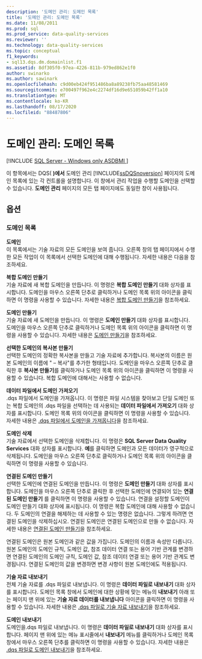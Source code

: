```yaml
---
description: '도메인 관리: 도메인 목록'
title: '도메인 관리: 도메인 목록'
ms.date: 11/08/2011
ms.prod: sql
ms.prod_service: data-quality-services
ms.reviewer: ''
ms.technology: data-quality-services
ms.topic: conceptual
f1_keywords:
- sql13.dqs.dm.domainlist.f1
ms.assetid: 8df305f0-97ea-4226-811b-979ed862e1f0
author: swinarko
ms.author: sawinark
ms.openlocfilehash: c9d00eb424f951486ba8a89238fb75aa48581469
ms.sourcegitcommit: e700497f962e4c2274df16d9e651059b42ff1a10
ms.translationtype: MT
ms.contentlocale: ko-KR
ms.lasthandoff: 08/17/2020
ms.locfileid: "88487806"
---
```

# <a name="domain-management-domain-list"></a>도메인 관리: 도메인 목록

[!INCLUDE [SQL Server - Windows only ASDBMI  ](../includes/applies-to-version/sqlserver.md)]

  이 항목에서는 DQS( **)에서** 도메인 관리 [!INCLUDE[ssDQSnoversion](../includes/ssdqsnoversion-md.md)] 페이지의 도메인 목록에 있는 각 컨트롤을 설명합니다. 이 창에서 관리 작업을 수행할 도메인을 선택할 수 있습니다. **도메인 관리** 페이지의 모든 탭 페이지에도 동일한 창이 사용됩니다.  
  
## <a name="options"></a>옵션  
  
### <a name="domains-list"></a>도메인 목록  
 **도메인**  
 이 목록에서는 기술 자료의 모든 도메인을 보여 줍니다. 오른쪽 창의 탭 페이지에서 수행한 모든 작업이 이 목록에서 선택한 도메인에 대해 수행됩니다. 자세한 내용은 다음을 참조하세요.  
  
 **복합 도메인 만들기**  
 기술 자료에 새 복합 도메인을 만듭니다. 이 명령은 **복합 도메인 만들기** 대화 상자를 표시합니다. 도메인을 마우스 오른쪽 단추로 클릭하거나 도메인 목록 위의 아이콘을 클릭하면 이 명령을 사용할 수 있습니다. 자세한 내용은 [복합 도메인 만들기](../data-quality-services/create-a-composite-domain.md)을 참조하세요.  
  
 **도메인 만들기**  
 기술 자료에 새 도메인을 만듭니다. 이 명령은 **도메인 만들기** 대화 상자를 표시합니다. 도메인을 마우스 오른쪽 단추로 클릭하거나 도메인 목록 위의 아이콘을 클릭하면 이 명령을 사용할 수 있습니다. 자세한 내용은 [도메인 만들기](../data-quality-services/create-a-domain.md)을 참조하세요.  
  
 **선택한 도메인의 복사본 만들기**  
 선택한 도메인의 정확한 복사본을 만들고 기술 자료에 추가합니다. 복사본의 이름은 원본 도메인의 이름에 " – 복사"를 추가한 형태입니다. 도메인을 마우스 오른쪽 단추로 클릭한 후 **복사본 만들기**를 클릭하거나 도메인 목록 위의 아이콘을 클릭하면 이 명령을 사용할 수 있습니다. 복합 도메인에 대해서는 사용할 수 없습니다.  
  
 **데이터 파일에서 도메인 가져오기**  
 .dqs 파일에서 도메인을 가져옵니다. 이 명령은 파일 시스템을 찾아보고 단일 도메인 또는 복합 도메인의 .dqs 파일을 선택하는 데 사용되는 **데이터 파일에서 가져오기** 대화 상자를 표시합니다. 도메인 목록 위의 아이콘을 클릭하면 이 명령을 사용할 수 있습니다. 자세한 내용은 [.dqs 파일에서 도메인을 가져옵니다](../data-quality-services/import-a-domain-from-a-dqs-file.md)을 참조하세요.  
  
 **도메인 삭제**  
 기술 자료에서 선택한 도메인을 삭제합니다. 이 명령은 **SQL Server Data Quality Services** 대화 상자를 표시합니다. **예**를 클릭하면 도메인과 모든 데이터가 영구적으로 삭제됩니다. 도메인을 마우스 오른쪽 단추로 클릭하거나 도메인 목록 위의 아이콘을 클릭하면 이 명령을 사용할 수 있습니다.  
  
 **연결된 도메인 만들기**  
 선택한 도메인에 연결된 도메인을 만듭니다. 이 명령은 **도메인 만들기** 대화 상자를 표시합니다. 도메인을 마우스 오른쪽 단추로 클릭한 후 선택한 도메인에 연결되어 있는 **연결된 도메인 만들기** 를 클릭하면 이 명령을 사용할 수 있습니다. 연결을 설정할 도메인이 도메인 만들기 대화 상자에 표시됩니다. 이 명령은 복합 도메인에 대해 사용할 수 없습니다. 두 도메인의 연결을 해제하는 데 사용할 수 있는 명령은 없습니다. 그렇게 하려면 연결된 도메인을 삭제하십시오. 연결된 도메인은 연결된 도메인으로 만들 수 없습니다. 자세한 내용은 [연결된 도메인 만들기](../data-quality-services/create-a-linked-domain.md)을 참조하세요.  
  
 연결된 도메인은 원본 도메인과 같은 값을 가집니다. 도메인의 이름과 속성만 다릅니다. 원본 도메인의 도메인 규칙, 도메인 값, 참조 데이터 연결 또는 용어 기반 관계를 변경하면 연결된 도메인의 도메인 규칙, 도메인 값, 참조 데이터 연결 또는 용어 기반 관계도 변경됩니다. 연결된 도메인의 값을 변경하면 변경 사항이 원본 도메인에도 적용됩니다.  
  
 **기술 자료 내보내기**  
 전체 기술 자료를 .dqs 파일로 내보냅니다. 이 명령은 **데이터 파일로 내보내기** 대화 상자를 표시합니다. 도메인 목록 창에서 도메인에 대한 상황에 맞는 메뉴의 **내보내기** 아래 또는 페이지 맨 위에 있는 **기술 자료 데이터를 내보냅니다** 아이콘을 클릭하면 이 명령을 사용할 수 있습니다. 자세한 내용은 [.dqs 파일로 기술 자료 내보내기](../data-quality-services/export-a-knowledge-base-to-a-dqs-file.md)을 참조하세요.  
  
 **도메인 내보내기**  
 도메인을.dqs 파일로 내보냅니다. 이 명령은 **데이터 파일로 내보내기** 대화 상자를 표시합니다. 페이지 맨 위에 있는 메뉴 표시줄에서 **내보내기** 메뉴를 클릭하거나 도메인 목록 창에서 마우스 오른쪽 단추를 클릭하면 이 명령을 사용할 수 있습니다. 자세한 내용은 [.dqs 파일로 도메인 내보내기](../data-quality-services/export-a-domain-to-a-dqs-file.md)을 참조하세요.  
  
  
